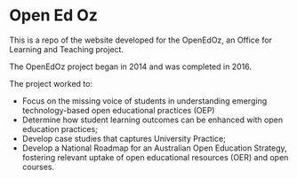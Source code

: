 # Open Ed Oz
This is a repo of the website developed for the OpenEdOz, an Office for Learning and Teaching project. 

The OpenEdOz project began in 2014 and was completed in 2016.

The project worked to:

- Focus on the missing voice of students in understanding emerging technology-based open educational practices (OEP)
- Determine how student learning outcomes can be enhanced with open education practices;
- Develop case studies that captures University Practice;
- Develop a National Roadmap for an Australian Open Education Strategy, fostering relevant uptake of open educational resources (OER) and open courses.
